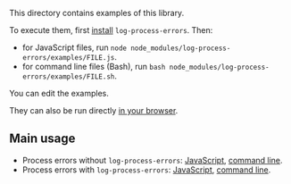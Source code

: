 This directory contains examples of this library.

To execute them, first [install](../README.md#install) `log-process-errors`.
Then:

- for JavaScript files, run
  `node node_modules/log-process-errors/examples/FILE.js`.
- for command line files (Bash), run
  `bash node_modules/log-process-errors/examples/FILE.sh`.

You can edit the examples.

They can also be run directly
[in your browser](https://repl.it/@ehmicky/log-process-errors).

## Main usage

- Process errors without `log-process-errors`:
  [JavaScript](before.js), [command line](before.sh).
- Process errors with `log-process-errors`:
  [JavaScript](after.js), [command line](after.sh).
